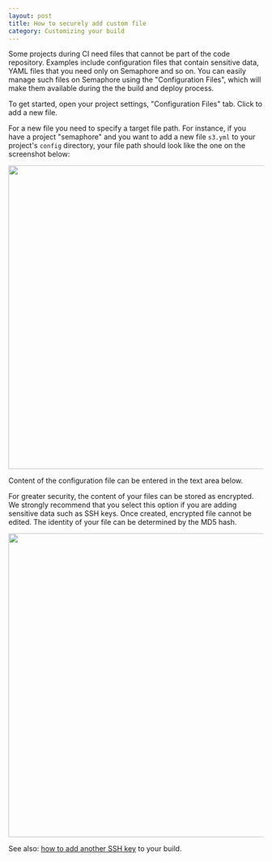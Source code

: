 ```yaml
---
layout: post
title: How to securely add custom file
category: Customizing your build
---
```


Some projects during CI need files that cannot be part of the code repository. Examples include configuration files that contain sensitive data, YAML files that you need only on Semaphore and so on. You can easily manage such files on Semaphore using the "Configuration Files", which will make them available during the the build and deploy process.

To get started, open your project settings, "Configuration Files" tab. Click to add a new file.

For a new file you need to specify a target file path. For instance, if you have a project "semaphore" and you want to add a new file `s3.yml` to your project's `config` directory, your file path should look like the one on the screenshot below:

<img src="/docs/assets/img/how-to-securely-add-custom-file/new-custom-file.png" width="600">

Content of the configuration file can be entered in the text area below.

For greater security, the content of your files can be stored as encrypted. We strongly recommend that you select this option if you are adding sensitive data such as SSH keys. Once created, encrypted file cannot be edited. The identity of your file can be determined by the MD5 hash.

<img src="/docs/assets/img/how-to-securely-add-custom-file/custom-file-list.png" width="600">

See also: [how to add another SSH key](/how-to-add-another-ssh-key) to your build.
